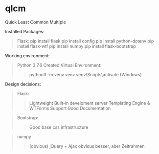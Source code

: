 # qlcm
Quick Least Common Multiple

Installed Packages:
>Flask:
>pip install flask
>pip install config
>pip install python-dotenv
>pip install flask-wtf
>pip install numpy
>pip install flask-bootstrap

Working environment:
>Python 3.7.6
>Created Virtual Environment:
>>python3 -m venv venv
>>venv\Scripts\activate (Windows)

Design decisions:
>Flask:
>>Lightweight
>>Built-in develoment server
>>Templating Engine & WTForms Support
>>Good Documentation

>Bootstrap:
>>Good base css infrastructure

>numpy 
>>(obvious)
jQuery + Ajax obvious besser, aber Zeitrahmen
